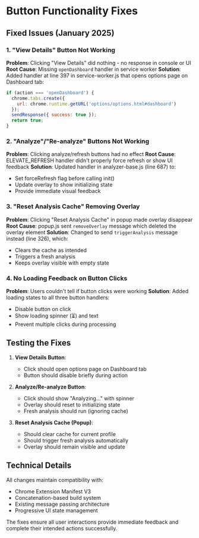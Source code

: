 # Button Functionality Fixes

## Fixed Issues (January 2025)

### 1. "View Details" Button Not Working
**Problem**: Clicking "View Details" did nothing - no response in console or UI
**Root Cause**: Missing `openDashboard` handler in service worker
**Solution**: Added handler at line 397 in service-worker.js that opens options page on Dashboard tab:
```javascript
if (action === 'openDashboard') {
  chrome.tabs.create({
    url: chrome.runtime.getURL('options/options.html#dashboard')
  });
  sendResponse({ success: true });
  return true;
}
```

### 2. "Analyze"/"Re-analyze" Buttons Not Working
**Problem**: Clicking analyze/refresh buttons had no effect
**Root Cause**: ELEVATE_REFRESH handler didn't properly force refresh or show UI feedback
**Solution**: Updated handler in analyzer-base.js (line 687) to:
- Set forceRefresh flag before calling init()
- Update overlay to show initializing state
- Provide immediate visual feedback

### 3. "Reset Analysis Cache" Removing Overlay
**Problem**: Clicking "Reset Analysis Cache" in popup made overlay disappear
**Root Cause**: popup.js sent `removeOverlay` message which deleted the overlay element
**Solution**: Changed to send `triggerAnalysis` message instead (line 326), which:
- Clears the cache as intended
- Triggers a fresh analysis
- Keeps overlay visible with empty state

### 4. No Loading Feedback on Button Clicks
**Problem**: Users couldn't tell if button clicks were working
**Solution**: Added loading states to all three button handlers:
- Disable button on click
- Show loading spinner (⏳) and text
- Prevent multiple clicks during processing

## Testing the Fixes

1. **View Details Button**:
   - Click should open options page on Dashboard tab
   - Button should disable briefly during action

2. **Analyze/Re-analyze Button**:
   - Click should show "Analyzing..." with spinner
   - Overlay should reset to initializing state
   - Fresh analysis should run (ignoring cache)

3. **Reset Analysis Cache (Popup)**:
   - Should clear cache for current profile
   - Should trigger fresh analysis automatically
   - Overlay should remain visible and update

## Technical Details

All changes maintain compatibility with:
- Chrome Extension Manifest V3
- Concatenation-based build system
- Existing message passing architecture
- Progressive UI state management

The fixes ensure all user interactions provide immediate feedback and complete their intended actions successfully.